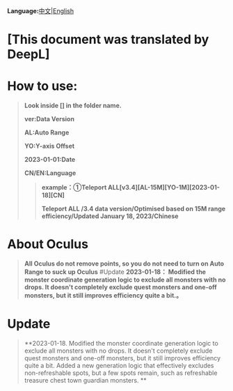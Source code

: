 **Language:**[中文](https://github.com/Sam5440/Genshin_Impact_Teleport/tree/main/AutoGeneratePoint/Readme.md)|[English](https://github.com/Sam5440/Genshin_Impact_Teleport/tree/main/AutoGeneratePoint/Readme_en.md)

# [This document was translated by DeepL]
# How to use:

>**Look inside [] in the folder name.**
>
>**ver:Data Version**
>
>**AL:Auto Range**
>
>**YO:Y-axis Offset**
>
>**2023-01-01:Date**
>
>**CN/EN:Language**
>
>>**example：①Teleport ALL[v3.4][AL-15M][YO-1M][2023-01-18][CN]**
>>
>>**Teleport ALL /3.4 data version/Optimised based on 15M range efficiency/Updated January 18, 2023/Chinese**

# About Oculus
>**All Oculus do not remove points, so you do not need to turn on Auto Range to suck up Oculus**
#Update
>**2023-01-18：
Modified the monster coordinate generation logic to exclude all monsters with no drops. 
It doesn't completely exclude quest monsters and one-off monsters, but it still improves efficiency quite a bit.。**
# Update
>**2023-01-18.
Modified the monster coordinate generation logic to exclude all monsters with no drops. It doesn't completely exclude quest monsters and one-off monsters, but it still improves efficiency quite a bit.
Added a new generation logic that effectively excludes non-refreshable spots, but a few spots remain, such as refreshable treasure chest town guardian monsters. **
